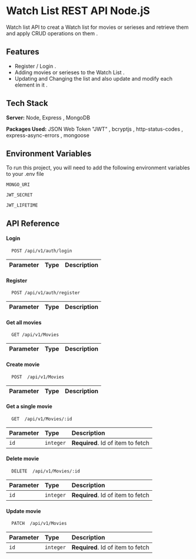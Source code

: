 # Watch List REST API Node.jS

Watch list API to creat a Watch list for movies or serieses and retrieve them and apply CRUD operations on them .

## Features

- Register / Login . 
- Adding movies or serieses to the Watch List .
- Updating and Changing the list and also update and modify each element in it .

## Tech Stack

**Server:** Node, Express , MongoDB

**Packages Used:** JSON Web Token "JWT" , bcryptjs , http-status-codes , express-async-errors , mongoose


## Environment Variables

To run this project, you will need to add the following environment variables to your .env file

`MONGO_URI`

`JWT_SECRET`

`JWT_LIFETIME`

## API Reference

#### Login

```http
  POST /api/v1/auth/login
```

| Parameter | Type | Description |
| :-------- | :--- | :---------- |

#### Register

```http
  POST /api/v1/auth/register
```

| Parameter | Type | Description |
| :-------- | :--- | :---------- |

#### Get all movies

```http
  GET /api/v1/Movies
```

| Parameter | Type | Description |
| :-------- | :--- | :---------- |

#### Create movie

```http
  POST  /api/v1/Movies
```

| Parameter | Type | Description |
| :-------- | :--- | :---------- |

#### Get a single movie

```http
  GET  /api/v1/Movies/:id
```

| Parameter | Type      | Description                       |
| :-------- | :-------- | :-------------------------------- |
| `id`      | `integer` | **Required**. Id of item to fetch |

#### Delete movie

```http
  DELETE  /api/v1/Movies/:id
```

| Parameter | Type      | Description                       |
| :-------- | :-------- | :-------------------------------- |
| `id`      | `integer` | **Required**. Id of item to fetch |

#### Update movie

```http
  PATCH  /api/v1/Movies
```

| Parameter | Type      | Description                       |
| :-------- | :-------- | :-------------------------------- |
| `id`      | `integer` | **Required**. Id of item to fetch |
